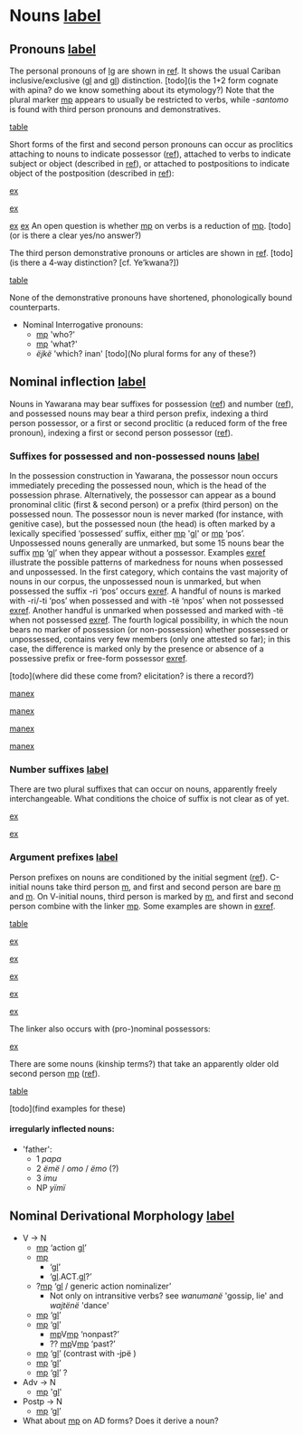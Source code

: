 # Nouns [label](nouns)

## Pronouns [label](sec:pronouns)
The personal pronouns of [lg](yab) are shown in [ref](tab:pronouns).
It shows the usual Cariban inclusive/exclusive ([gl](1+2) and [gl](1+3)) distinction. [todo](is the 1+2 form cognate with apina? do we know something about its etymology?)
Note that the plural marker [mp](kontomopl) appears to usually be restricted to verbs, while *-santomo* is found with third person pronouns and demonstratives.

[table](pronouns)

Short forms of the first and second person pronouns can occur as proclitics attaching to nouns to indicate possessor ([ref](sec:nominalperson)), attached to verbs to indicate subject or object (described in [ref](verbinfl)), or attached to postpositions to indicate object of the postposition (described in [ref](sec:postinfl)):

[ex](convrisamaj-28)

[ex](desccasmaj-025)

[ex](convrisamaj-02)
[ex](ctoaragrme-07)
An open question is whether [mp](t3) on verbs is a reduction of [mp](tewi-3pro). [todo](or is there a clear yes/no answer?)

The third person demonstrative pronouns or articles are shown in [ref](tab:pronouns3).
[todo](is there a 4‑way distinction? [cf. Ye’kwana?])

[table](pronouns3)

None of the demonstrative pronouns have shortened, phonologically bound counterparts.

* Nominal Interrogative pronouns:
    * [mp](aniki-who) 'who?'
    * [mp](ati-what) 'what?'
    * _ëjkë_ 'which? inan'
[todo](No plural forms for any of these?)


## Nominal inflection [label](sec:nouninfl)

Nouns in Yawarana may bear suffixes for possession ([ref](sec:nounposssuf)) and number ([ref](sec:nominalnumber)), and possessed nouns may bear a third person prefix, indexing a third person possessor, or a first or second proclitic (a reduced form of the free pronoun), indexing a first or second person possessor ([ref](sec:nominalperson)). 

### Suffixes for possessed and non-possessed nouns [label](sec:nounposssuf)

In the possession construction in Yawarana, the possessor noun occurs immediately preceding the possessed noun, which is the head of the possession phrase. Alternatively, the possessor can appear as a bound pronominal clitic (first & second person) or a prefix (third person) on the possessed noun. The possessor noun is never marked (for instance, with genitive case), but the possessed noun (the head) is often marked by a lexically specified ‘possessed’ suffix, either [mp](rupert) '[gl](pert)' or [mp](tipert) ‘pos’. Unpossessed nouns generally are unmarked, but some 15 nouns bear the suffix [mp](tenpert) ‘[gl](npert)’ when they appear without a possessor. 
Examples [exref](onlypossessed?end=unsuffixednouns) illustrate the possible patterns of markedness for nouns when possessed and unpossessed. In the first category, which contains the vast majority of nouns in our corpus, the unpossessed noun is unmarked, but when possessed the suffix -ri ‘pos’ occurs [exref](onlypossessed). A handful of nouns is marked with -ri/-ti ‘pos’ when possessed and with -të ‘npos’ when not possessed [exref](diffpossessed). Another handful is unmarked when possessed and marked with -të when not possessed [exref](suffunpossessed). The fourth logical possibility, in which the noun bears no marker of possession (or non-possession) whether possessed or unpossessed, contains very few members (only one attested so far); in this case, the difference is marked only by the presence or absence of a possessive prefix or free-form possessor [exref](unsuffixednouns). 

[todo](where did these come from? elicitation? is there a record?)

[manex](onlypossessed)

[manex](diffpossessed)

[manex](suffunpossessed)

[manex](unsuffixednouns)

### Number suffixes [label](sec:nominalnumber)
There are two plural suffixes that can occur on nouns, apparently freely interchangeable.
What conditions the choice of suffix is not clear as of yet.

[ex](ctorat-17)

[ex](ctorat-40)

### Argument prefixes [label](sec:nominalperson)
Person prefixes on nouns are conditioned by the initial segment ([ref](tab:possprefixes)).
C-initial nouns take third person [m](i31), and first and second person are bare [m](u1) and [m](me2).
On V-initial nouns, third person is marked by [m](it3), and first and second person combine with the linker [mp](ylk).
Some examples are shown in [exref](ctorat-23?end=lastex).

[table](possprefixes)

[ex](ctorat-23)

[ex](convrisamaj-28)

[ex](desccasmaj-025)

[ex](ctorat-46)

[ex](ctorat-19?example_id=lastex)


The linker also occurs with (pro-)nominal possessors:

[ex](desccasmaj-131)

There are some nouns (kinship terms?) that take an apparently older old second person [mp](a2) ([ref](tab:oldpossprefixes)).

[table](oldpossprefixes)

[todo](find examples for these)

#### irregularly inflected nouns:

* 'father':
    * 1 *papa*
    * 2 _ëmë_ / _omo_ / _ëmo_ (?)
    * 3 _imu_
    * NP _yïmï_


## Nominal Derivational Morphology [label](sec:nounderiv)

* V → N
    * [mp](rinmlz) ‘action [gl](nmlz)’
    * [mp](jpenmlz)
        * ‘[gl](PST.ABS.nmlz)’
        * ‘[gl](PST).ACT.[gl](nmlz)?’ 
    * ?[mp](neinf) ‘[gl](inf) / generic action nominalizer’
        * Not only on intransitive verbs? see *wanumanë* 'gossip, lie' and *wajtënë* 'dance' 
    * [mp](ninmlz) ‘[gl](a.nmlz)’
    * [mp](nnmlzpre) ‘[gl](p.nmlz)’
        * [mp](nnmlzpre)V[mp](rinmlz)    ‘nonpast?’
        * ?? [mp](nnmlzpre)V[mp](jpepst)    ‘past?’
    * [mp](sapenmlz) ‘[gl](ABS.nmlz)’ (contrast with ‑jpë )
    * [mp](toponmlz) ‘[gl](circ.nmlz)’
    * [mp](pininmlz) ‘[gl](priv.nmlz)’ ?
* Adv → N 
    * [mp](minmlz) '[gl](nmlz)'
* Postp → N
    * [mp](anonmlz) ‘[gl](nmlz)’
* What about [mp](jpenmlz) on AD forms? Does it derive a noun?